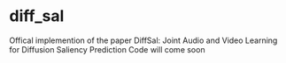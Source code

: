 # diff_sal
Offical implemention of the paper  DiffSal: Joint Audio and Video Learning for Diffusion Saliency Prediction
Code will come soon
